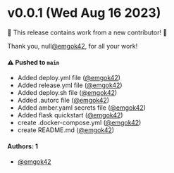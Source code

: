 # v0.0.1 (Wed Aug 16 2023)

:tada: This release contains work from a new contributor! :tada:

Thank you, null[@emgok42](https://github.com/emgok42), for all your work!

#### ⚠️ Pushed to `main`

- Added deploy.yml file ([@emgok42](https://github.com/emgok42))
- Added release.yml file ([@emgok42](https://github.com/emgok42))
- Added deploy.sh file ([@emgok42](https://github.com/emgok42))
- Added .autorc file ([@emgok42](https://github.com/emgok42))
- Added amber.yaml secrets file ([@emgok42](https://github.com/emgok42))
- Added flask quickstart ([@emgok42](https://github.com/emgok42))
- create .docker-compose.yml ([@emgok42](https://github.com/emgok42))
- create README.md ([@emgok42](https://github.com/emgok42))

#### Authors: 1

- [@emgok42](https://github.com/emgok42)
